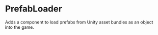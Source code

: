 # PrefabLoader
Adds a component to load prefabs from Unity asset bundles as an object into the game.
